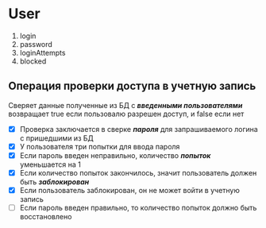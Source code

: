 # User
1. login
1. password
1. loginAttempts
1. blocked


## Операция проверки доступа в учетную запись
Сверяет данные полученные из БД с __*введенными пользователями*__
возвращает true если пользовалю разрешен доступ, и false если нет

-[x] Проверка заключается в сверке __*пароля*__ для запрашиваемого логина с пришедшими из БД
-[x] У пользователя три попытки для ввода пароля
-[x] Если  пароль введен неправильно, количество __*попыток*__ уменьшается на 1
-[x] Если количество попыток закончилось, значит пользователь должен быть __*заблокирован*__
-[x] Если пользователь заблокирован, он не может войти в учетную запись
-[ ] Если пароль введен правильно, то количество попыток должно быть восстановлено
